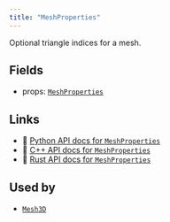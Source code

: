 ```yaml
---
title: "MeshProperties"
---
```


Optional triangle indices for a mesh.

## Fields

* props: [`MeshProperties`](../datatypes/mesh_properties.md)

## Links
 * 🐍 [Python API docs for `MeshProperties`](https://ref.rerun.io/docs/python/stable/common/components#rerun.components.MeshProperties)
 * 🌊 [C++ API docs for `MeshProperties`](https://ref.rerun.io/docs/cpp/stable/structrerun_1_1components_1_1MeshProperties.html?speculative-link)
 * 🦀 [Rust API docs for `MeshProperties`](https://docs.rs/rerun/latest/rerun/components/struct.MeshProperties.html)


## Used by

* [`Mesh3D`](../archetypes/mesh3d.md)
